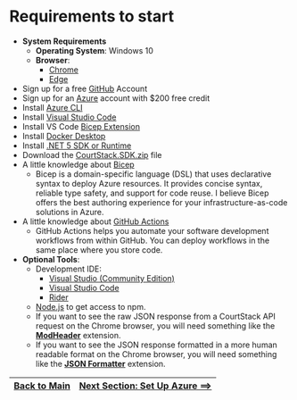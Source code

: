 # Requirements to start

* **System Requirements**
  * **Operating System**: Windows 10
  * **Browser**:
    * [Chrome](https://www.google.com/chrome/)
    * [Edge](https://www.microsoft.com/en-us/windows/microsoft-edge)
* Sign up for a free [GitHub](https://github.com/signup) Account
* Sign up for an [Azure](https://azure.microsoft.com/en-us/free) account with $200 free credit
* Install [Azure CLI](https://learn.microsoft.com/en-us/cli/azure)
* Install [Visual Studio Code](https://code.visualstudio.com)
 * Install VS Code [Bicep Extension](https://marketplace.visualstudio.com/items?*temName=ms-azuretools.vscode-bicep)
* Install [Docker Desktop](https://www.docker.com/products/docker-desktop)
* Install [.NET 5 SDK or Runtime](https://dotnet.microsoft.com/en-us/download/dotnet/5.0)
* Download the [CourtStack.SDK.zip](https://github.com/CourtStack/CTC-Workshop-2021/releases/download/2021.09.11/CourtStack.SDK.zip) file
* A little knowledge about [Bicep](Bicep.md)
  * Bicep is a domain-specific language (DSL) that uses declarative syntax to deploy Azure resources. It provides concise syntax, reliable type safety, and support for code reuse. I believe Bicep offers the best authoring experience for your infrastructure-as-code solutions in Azure.
* A little knowledge about [GitHub Actions](https://docs.github.com/en/actions)
  * GitHub Actions helps you automate your software development workflows from within GitHub. You can deploy workflows in the same place where you store code.
* **Optional Tools**:
  * Development IDE:
    * [Visual Studio (Community Edition)](https://visualstudio.microsoft.com/downloads/)
    * [Visual Studio Code](https://code.visualstudio.com/)
    * [Rider](https://jetbrains.com/rider/)
  * [Node.js](https://nodejs.org) to get access to npm.
  * If you want to see the raw JSON response from a CourtStack API request on the Chrome browser, you will need something like the **[ModHeader](https://chrome.google.com/webstore/detail/modheader/idgpnmonknjnojddfkpgkljpfnnfcklj/related)** extension.
  * If you want to see the JSON response formatted in a more human readable format on the Chrome browser, you will need something like the **[JSON Formatter](https://chrome.google.com/webstore/detail/json-formatter/bcjindcccaagfpapjjmafapmmgkkhgoa/related)** extension.

| [Back to Main](../README.md) | [Next Section: Set Up Azure ==>](SetUpAzure.md) |
|--|--|
